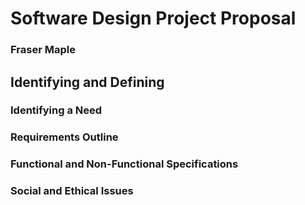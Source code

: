 # Software Design Project Proposal
### Fraser Maple

## Identifying and Defining
### Identifying a Need

### Requirements Outline

### Functional and Non-Functional Specifications

### Social and Ethical Issues

